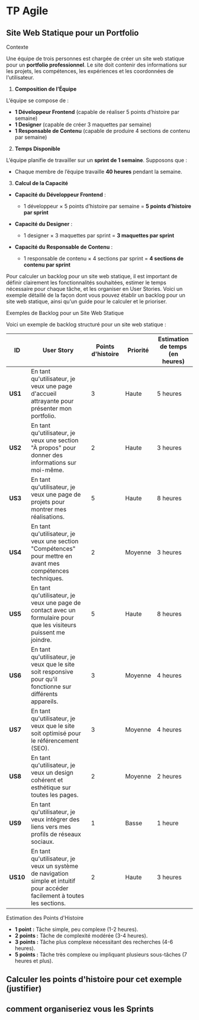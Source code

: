 # TP Agile

## Site Web Statique pour un Portfolio

Contexte

Une équipe de trois personnes est chargée de créer un site web statique pour un **portfolio professionnel**. Le site doit contenir des informations sur les projets, les compétences, les expériences et les coordonnées de l'utilisateur.

1. **Composition de l’Équipe**

L’équipe se compose de :

- **1 Développeur Frontend** (capable de réaliser 5 points d’histoire par semaine)
- **1 Designer** (capable de créer 3 maquettes par semaine)
- **1 Responsable de Contenu** (capable de produire 4 sections de contenu par semaine)

2. **Temps Disponible**

L’équipe planifie de travailler sur un **sprint de 1 semaine**. Supposons que :

- Chaque membre de l’équipe travaille **40 heures** pendant la semaine.
  
3. **Calcul de la Capacité**

- **Capacité du Développeur Frontend** :
  - 1 développeur × 5 points d’histoire par semaine = **5 points d’histoire par sprint**

- **Capacité du Designer** :
  - 1 designer × 3 maquettes par sprint = **3 maquettes par sprint**

- **Capacité du Responsable de Contenu** :
  - 1 responsable de contenu × 4 sections par sprint = **4 sections de contenu par sprint**

Pour calculer un backlog pour un site web statique, il est important de définir clairement les fonctionnalités souhaitées, estimer le temps nécessaire pour chaque tâche, et les organiser en User Stories. Voici un exemple détaillé de la façon dont vous pouvez établir un backlog pour un site web statique, ainsi qu'un guide pour le calculer et le prioriser.

Exemples de Backlog pour un Site Web Statique

Voici un exemple de backlog structuré pour un site web statique :

| ID  | User Story                                          | Points d'histoire | Priorité | Estimation de temps (en heures) |
|-----|----------------------------------------------------|-------------------|----------|----------------------------------|
| **US1** | En tant qu'utilisateur, je veux une page d'accueil attrayante pour présenter mon portfolio. | 3                 | Haute    | 5 heures                         |
| **US2** | En tant qu'utilisateur, je veux une section "À propos" pour donner des informations sur moi-même. | 2                 | Haute    | 3 heures                         |
| **US3** | En tant qu'utilisateur, je veux une page de projets pour montrer mes réalisations. | 5                 | Haute    | 8 heures                         |
| **US4** | En tant qu'utilisateur, je veux une section "Compétences" pour mettre en avant mes compétences techniques. | 2                 | Moyenne  | 3 heures                         |
| **US5** | En tant qu'utilisateur, je veux une page de contact avec un formulaire pour que les visiteurs puissent me joindre. | 5                 | Haute    | 8 heures                         |
| **US6** | En tant qu'utilisateur, je veux que le site soit responsive pour qu'il fonctionne sur différents appareils. | 3                 | Moyenne  | 4 heures                         |
| **US7** | En tant qu'utilisateur, je veux que le site soit optimisé pour le référencement (SEO). | 3                 | Moyenne  | 4 heures                         |
| **US8** | En tant qu'utilisateur, je veux un design cohérent et esthétique sur toutes les pages. | 2                 | Moyenne  | 2 heures                         |
| **US9** | En tant qu'utilisateur, je veux intégrer des liens vers mes profils de réseaux sociaux. | 1                 | Basse    | 1 heure                          |
| **US10** | En tant qu'utilisateur, je veux un système de navigation simple et intuitif pour accéder facilement à toutes les sections. | 2                 | Haute    | 3 heures                         |

Estimation des Points d'Histoire

- **1 point :** Tâche simple, peu complexe (1-2 heures).
- **2 points :** Tâche de complexité modérée (3-4 heures).
- **3 points :** Tâche plus complexe nécessitant des recherches (4-6 heures).
- **5 points :** Tâche très complexe ou impliquant plusieurs sous-tâches (7 heures et plus).

## Calculer les points d'histoire pour cet exemple (justifier)

## comment organiseriez vous les Sprints

